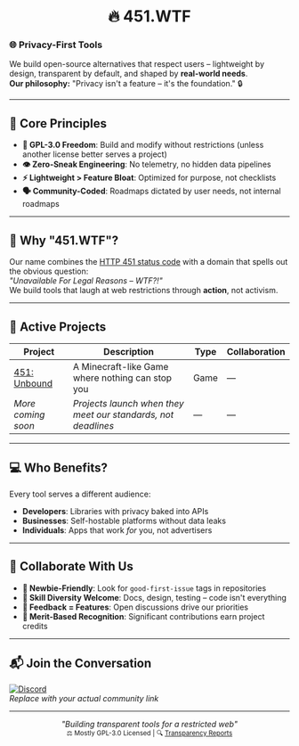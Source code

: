 <p align="center">
  <h1 align="center">🔥 451.WTF</h1>
</p>

### 🌐 **Privacy-First Tools**
We build open-source alternatives that respect users – lightweight by design, transparent by default, and shaped by **real-world needs**.  
**Our philosophy:** "Privacy isn't a feature – it's the foundation." 🔒

---

## 🧭 **Core Principles**
- **📜 GPL-3.0 Freedom**: Build and modify without restrictions (unless another license better serves a project)
- **👁️ Zero-Sneak Engineering**: No telemetry, no hidden data pipelines
- **⚡ Lightweight > Feature Bloat**: Optimized for purpose, not checklists
- **🗣️ Community-Coded**: Roadmaps dictated by user needs, not internal roadmaps

---

## 🤔 **Why "451.WTF"?**
Our name combines the [HTTP 451 status code](https://developer.mozilla.org/en-US/docs/Web/HTTP/Status/451) with a domain that spells out the obvious question:  
*"Unavailable For Legal Reasons – WTF?!"*  
We build tools that laugh at web restrictions through **action**, not activism.

---

## 🚀 **Active Projects**
| Project | Description | Type | Collaboration |
|---------|-------------|------|---------------|
| [451: Unbound](https://unbound.451.wtf/) | A Minecraft-like Game where nothing can stop you | Game | — |
| *More coming soon* | *Projects launch when they meet our standards, not deadlines* | — | — |

---

## 💻 **Who Benefits?**
Every tool serves a different audience:
- **Developers**: Libraries with privacy baked into APIs
- **Businesses**: Self-hostable platforms without data leaks
- **Individuals**: Apps that work *for* you, not advertisers

---

## 🤝 **Collaborate With Us**
- **🌱 Newbie-Friendly**: Look for `good-first-issue` tags in repositories
- **🔧 Skill Diversity Welcome**: Docs, design, testing – code isn't everything
- **📢 Feedback = Features**: Open discussions drive our priorities
- **🎯 Merit-Based Recognition**: Significant contributions earn project credits

---

## 📬 **Join the Conversation**

[![Discord](https://img.shields.io/badge/Ask_Questions-Discord-5865f2?style=for-the-badge&logo=discord)](https://discord.gg/u6DjWuuDcw)  
*Replace with your actual community link*

---

<p align="center">
  <em>"Building transparent tools for a restricted web"</em><br>
  <sub>⚖️ Mostly GPL-3.0 Licensed | 🔍 <a href="https://451.wtf/transparency">Transparency Reports</a></sub>
</p>
